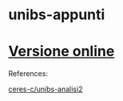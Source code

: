 # unibs-appunti

# [Versione online](https://hexwell.github.io/unibs-appunti)

References:

[ceres-c/unibs-analisi2](https://github.com/ceres-c/unibs-analisi2)
